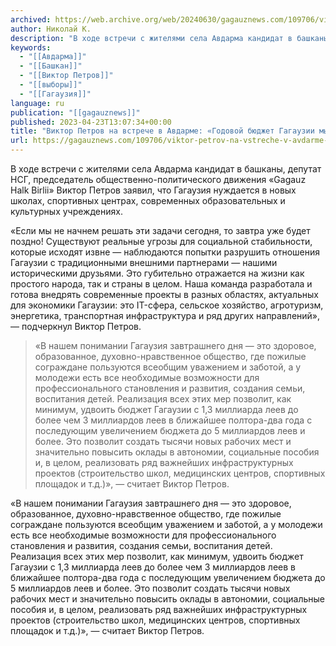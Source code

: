 ```yaml
---
archived: https://web.archive.org/web/20240630/gagauznews.com/109706/viktor-petrov-na-vstreche-v-avdarme-godovoj-byudzhet-gagauzii-my-uvelichim-do-5-mlrd-leev.html
author: Николай К.
description: "В ходе встречи с жителями села Авдарма кандидат в башканы, депутат НCГ, председатель общественно-политического движения «Gagauz Halk Birlii» Виктор Петров заявил, что Гагаузия нуждается в новых школах, спортивных центрах, современных образовательных и культурных учреждениях. «Если мы не начнем решать эти задачи сегодня, то завтра уже будет поздно! Существуют реальные угрозы для социальной стабильности, которые исходят извне — наблюдаются попытки разрушить отношения Гагаузии с традиционными внешними партнерами — нашими историческими друзьями. Это губительно отражается на жизни как простого народа, так и страны в целом. Наша команда разработала и готова внедрять современные проекты в разных областях, актуальных для экономики Гагаузии: это IT-сфера, […]"
keywords:
  - "[[Авдарма]]"
  - "[[Башкан]]"
  - "[[Виктор Петров]]"
  - "[[выборы]]"
  - "[[Гагаузия]]"
language: ru
publication: "[[gagauznews]]"
published: 2023-04-23T13:07:34+00:00
title: "Виктор Петров на встрече в Авдарме: «Годовой бюджет Гагаузии мы увеличим до 5 млрд леев»"
url: https://gagauznews.com/109706/viktor-petrov-na-vstreche-v-avdarme-godovoj-byudzhet-gagauzii-my-uvelichim-do-5-mlrd-leev.html
---
```


В ходе встречи с жителями села Авдарма кандидат в башканы, депутат НCГ, председатель общественно-политического движения «Gagauz Halk Birlii» Виктор Петров заявил, что Гагаузия нуждается в новых школах, спортивных центрах, современных образовательных и культурных учреждениях.



«Если мы не начнем решать эти задачи сегодня, то завтра уже будет поздно! Существуют реальные угрозы для социальной стабильности, которые исходят извне — наблюдаются попытки разрушить отношения Гагаузии с традиционными внешними партнерами — нашими историческими друзьями. Это губительно отражается на жизни как простого народа, так и страны в целом. Наша команда разработала и готова внедрять современные проекты в разных областях, актуальных для экономики Гагаузии: это IT-сфера, сельское хозяйство, агротуризм, энергетика, транспортная инфраструктура и ряд других направлений», — подчеркнул Виктор Петров.



> «В нашем понимании Гагаузия завтрашнего дня — это здоровое, образованное, духовно-нравственное общество, где пожилые сограждане пользуются всеобщим уважением и заботой, а у молодежи есть все необходимые возможности для профессионального становления и развития, создания семьи, воспитания детей. Реализация всех этих мер позволит, как минимум, удвоить бюджет Гагаузии с 1,3 миллиарда леев до более чем 3 миллиардов леев в ближайшее полтора-два года с последующим увеличением бюджета до 5 миллиардов леев и более. Это позволит создать тысячи новых рабочих мест и значительно повысить оклады в автономии, социальные пособия и, в целом, реализовать ряд важнейших инфраструктурных проектов (строительство школ, медицинских центров, спортивных площадок и т.д.)», — считает Виктор Петров.

«В нашем понимании Гагаузия завтрашнего дня — это здоровое, образованное, духовно-нравственное общество, где пожилые сограждане пользуются всеобщим уважением и заботой, а у молодежи есть все необходимые возможности для профессионального становления и развития, создания семьи, воспитания детей. Реализация всех этих мер позволит, как минимум, удвоить бюджет Гагаузии с 1,3 миллиарда леев до более чем 3 миллиардов леев в ближайшее полтора-два года с последующим увеличением бюджета до 5 миллиардов леев и более. Это позволит создать тысячи новых рабочих мест и значительно повысить оклады в автономии, социальные пособия и, в целом, реализовать ряд важнейших инфраструктурных проектов (строительство школ, медицинских центров, спортивных площадок и т.д.)», — считает Виктор Петров.